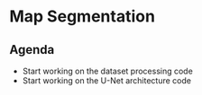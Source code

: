# Map Segmentation

## Agenda
- Start working on the dataset processing code
- Start working on the U-Net architecture code